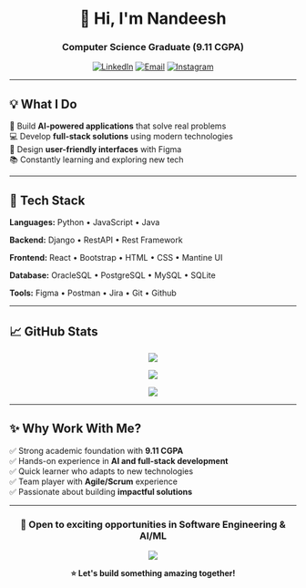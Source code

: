 <div align="center">

# 👋 Hi, I'm Nandeesh

### Computer Science Graduate (9.11 CGPA)

[![LinkedIn](https://img.shields.io/badge/LinkedIn-Connect-0077B5?style=for-the-badge&logo=linkedin)](https://linkedin.com/in/nandeesh393)
[![Email](https://img.shields.io/badge/Email-Contact-D14836?style=for-the-badge&logo=gmail)](mailto:amnandeesh2003@gmail.com)
[![Instagram](https://img.shields.io/badge/Instagram-Follow-E4405F?style=for-the-badge&logo=instagram)](https://instagram.com/nandeesh.nandu_393)

</div>

---

## 💡 What I Do

🤖 Build **AI-powered applications** that solve real problems  
💻 Develop **full-stack solutions** using modern technologies  
🎨 Design **user-friendly interfaces** with Figma  
📚 Constantly learning and exploring new tech

---

## 🚀 Tech Stack

**Languages:** Python • JavaScript • Java

**Backend:** Django • RestAPI • Rest Framework

**Frontend:** React • Bootstrap • HTML • CSS • Mantine UI

**Database:** OracleSQL • PostgreSQL • MySQL • SQLite

**Tools:** Figma • Postman • Jira • Git • Github

---

## 📈 GitHub Stats

<div align="center">

![](https://github-readme-stats.vercel.app/api?username=nandeesh393&theme=tokyonight&hide_border=true&include_all_commits=true&count_private=true&show_icons=true)

![](https://nirzak-streak-stats.vercel.app/?user=nandeesh393&theme=tokyonight&hide_border=true)

![](https://github-readme-stats.vercel.app/api/top-langs/?username=nandeesh393&theme=tokyonight&hide_border=true&layout=compact&langs_count=6)

</div>

---

## ✨ Why Work With Me?

✅ Strong academic foundation with **9.11 CGPA**  
✅ Hands-on experience in **AI and full-stack development**  
✅ Quick learner who adapts to new technologies  
✅ Team player with **Agile/Scrum** experience  
✅ Passionate about building **impactful solutions**

---

<div align="center">

### 🌟 Open to exciting opportunities in Software Engineering & AI/ML

![](https://visitcount.itsvg.in/api?id=nandeesh393&icon=5&color=0)

**⭐ Let's build something amazing together!**

</div>
